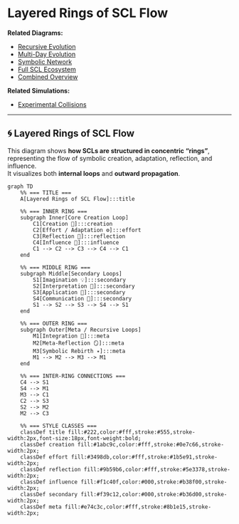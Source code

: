 # Layered Rings of SCL Flow

**Related Diagrams:**  
- [Recursive Evolution](../diagrams/recursive_evolution.md)  
- [Multi-Day Evolution](../diagrams/multi_day_evolution.md)  
- [Symbolic Network](../diagrams/symbolic_network.md)  
- [Full SCL Ecosystem](../diagrams/full_scl_ecosystem.md)  
- [Combined Overview](../diagrams/combined_overview.md)

**Related Simulations:**  
- [Experimental Collisions](../simulations/experimental_collisions.md)

---

## 🌀 Layered Rings of SCL Flow

This diagram shows **how SCLs are structured in concentric “rings”**, representing the flow of symbolic creation, adaptation, reflection, and influence.  
It visualizes both **internal loops** and **outward propagation**.

```mermaid
graph TD
    %% === TITLE ===
    A[Layered Rings of SCL Flow]:::title

    %% === INNER RING ===
    subgraph Inner[Core Creation Loop]
        C1[Creation 🌱]:::creation
        C2[Effort / Adaptation ⚙️]:::effort
        C3[Reflection 💭]:::reflection
        C4[Influence 🌊]:::influence
        C1 --> C2 --> C3 --> C4 --> C1
    end

    %% === MIDDLE RING ===
    subgraph Middle[Secondary Loops]
        S1[Imagination 💡]:::secondary
        S2[Interpretation 🧩]:::secondary
        S3[Application 🔧]:::secondary
        S4[Communication 📡]:::secondary
        S1 --> S2 --> S3 --> S4 --> S1
    end

    %% === OUTER RING ===
    subgraph Outer[Meta / Recursive Loops]
        M1[Integration 🔄]:::meta
        M2[Meta-Reflection 🪞]:::meta
        M3[Symbolic Rebirth ✴️]:::meta
        M1 --> M2 --> M3 --> M1
    end

    %% === INTER-RING CONNECTIONS ===
    C4 --> S1
    S4 --> M1
    M3 --> C1
    C2 --> S3
    S2 --> M2
    M2 --> C3

    %% === STYLE CLASSES ===
    classDef title fill:#222,color:#fff,stroke:#555,stroke-width:2px,font-size:18px,font-weight:bold;
    classDef creation fill:#1abc9c,color:#fff,stroke:#0e7c66,stroke-width:2px;
    classDef effort fill:#3498db,color:#fff,stroke:#1b5e91,stroke-width:2px;
    classDef reflection fill:#9b59b6,color:#fff,stroke:#5e3378,stroke-width:2px;
    classDef influence fill:#f1c40f,color:#000,stroke:#b38f00,stroke-width:2px;
    classDef secondary fill:#f39c12,color:#000,stroke:#b36d00,stroke-width:2px;
    classDef meta fill:#e74c3c,color:#fff,stroke:#8b1e15,stroke-width:2px;
